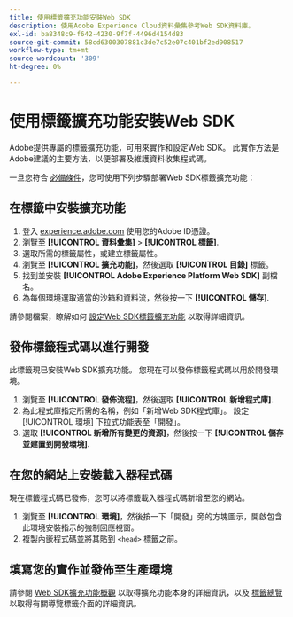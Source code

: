 ```yaml
---
title: 使用標籤擴充功能安裝Web SDK
description: 使用Adobe Experience Cloud資料彙集參考Web SDK資料庫。
exl-id: ba8348c9-f642-4230-9f7f-4496d4154d83
source-git-commit: 58cd6300307881c3de7c52e07c401bf2ed908517
workflow-type: tm+mt
source-wordcount: '309'
ht-degree: 0%

---
```


# 使用標籤擴充功能安裝Web SDK

Adobe提供專屬的標籤擴充功能，可用來實作和設定Web SDK。 此實作方法是Adobe建議的主要方法，以便部署及維護資料收集程式碼。

一旦您符合 [必備條件](overview.md)，您可使用下列步驟部署Web SDK標籤擴充功能：

## 在標籤中安裝擴充功能

1. 登入 [experience.adobe.com](https://experience.adobe.com) 使用您的Adobe ID憑證。
1. 瀏覽至 **[!UICONTROL 資料彙集]** > **[!UICONTROL 標籤]**.
1. 選取所需的標籤屬性，或建立標籤屬性。
1. 瀏覽至 **[!UICONTROL 擴充功能]**，然後選取 **[!UICONTROL 目錄]** 標籤。
1. 找到並安裝 **[!UICONTROL Adobe Experience Platform Web SDK]** 副檔名。
1. 為每個環境選取適當的沙箱和資料流，然後按一下 **[!UICONTROL 儲存]**.

請參閱檔案，瞭解如何 [設定Web SDK標籤擴充功能](../../tags/extensions/client/web-sdk/web-sdk-extension-configuration.md) 以取得詳細資訊。

## 發佈標籤程式碼以進行開發

此標籤現已安裝Web SDK擴充功能。 您現在可以發佈標籤程式碼以用於開發環境。

1. 瀏覽至 **[!UICONTROL 發佈流程]**，然後選取 **[!UICONTROL 新增程式庫]**.
1. 為此程式庫指定所需的名稱，例如「新增Web SDK程式庫」。 設定 [!UICONTROL 環境] 下拉式功能表至「開發」。
1. 選取 **[!UICONTROL 新增所有變更的資源]**，然後按一下 **[!UICONTROL 儲存並建置到開發環境]**.

## 在您的網站上安裝載入器程式碼

現在標籤程式碼已發佈，您可以將標籤載入器程式碼新增至您的網站。

1. 瀏覽至 **[!UICONTROL 環境]**，然後按一下「開發」旁的方塊圖示，開啟包含此環境安裝指示的強制回應視窗。
1. 複製內嵌程式碼並將其貼到 `<head>` 標籤之前。

## 填寫您的實作並發佈至生產環境

請參閱 [Web SDK擴充功能概觀](../../tags/extensions/client/web-sdk/overview.md) 以取得擴充功能本身的詳細資訊，以及 [標籤總覽](../../tags/home.md) 以取得有關導覽標籤介面的詳細資訊。
